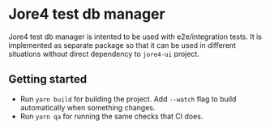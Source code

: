 # Jore4 test db manager

Jore4 test db manager is intented to be used with e2e/integration tests.
It is implemented as separate package so that it can be used in different situations without direct dependency to `jore4-ui` project.

## Getting started

- Run `yarn build` for building the project. Add `--watch` flag to build automatically when something changes.
- Run `yarn qa` for running the same checks that CI does.
